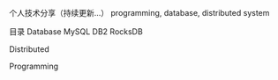 个人技术分享（持续更新...）
programming, database, distributed system

目录
Database
MySQL
DB2
RocksDB


Distributed


Programming
